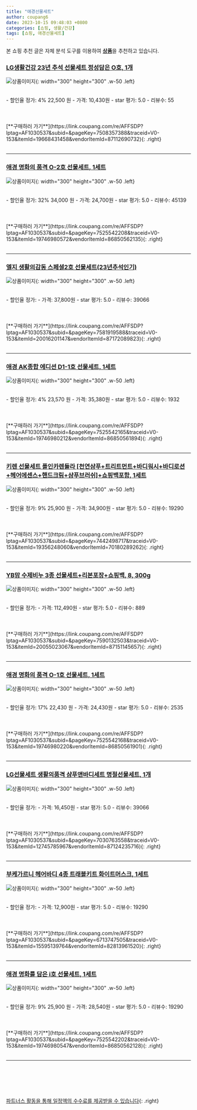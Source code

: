 ```yaml
---
title: "애경선물세트"
author: coupang6
date: 2023-10-15 09:48:03 +0800
categories: [쇼핑, 생활/건강]
tags: [쇼핑, 애경선물세트]
---
```


본 쇼핑 추천 글은 자체 분석 도구를 이용하여 [**상품**](https://link.coupang.com/a/bao1ui)을 추천하고 있습니다.

### [LG생활건강 23년 추석 선물세트 정성담은 O호, 1개](https://link.coupang.com/re/AFFSDP?lptag=AF1030537&subid=&pageKey=7508357388&traceid=V0-153&itemId=19668431458&vendorItemId=87112690732)

![상품이미지](https://thumbnail10.coupangcdn.com/thumbnails/remote/230x230ex/image/vendor_inventory/13fe/c8d656e9d2998a4d6ea8a9f2a490133db864a7ddfe2606a86406f1f2e8f3.jpg){: width="300" height="300" .w-50 .left}


<br>
- 할인율 정가: 4%  22,500   원
- 가격: 10,430원
- star 평가: 5.0
- 리뷰수: 55
<br>
<br>
<br>
<br>
[**구매하러 가기**](https://link.coupang.com/re/AFFSDP?lptag=AF1030537&subid=&pageKey=7508357388&traceid=V0-153&itemId=19668431458&vendorItemId=87112690732){: .right}
<br>
<br>

---

### [애경 명화의 품격 O-2호 선물세트, 1세트](https://link.coupang.com/re/AFFSDP?lptag=AF1030537&subid=&pageKey=7525542208&traceid=V0-153&itemId=19746980572&vendorItemId=86850562135)

![상품이미지](https://thumbnail9.coupangcdn.com/thumbnails/remote/230x230ex/image/retail/images/2023/08/11/15/1/62786b28-5dca-407d-a228-92e3aeebc4fd.jpg){: width="300" height="300" .w-50 .left}


<br>
- 할인율 정가: 32%  34,000   원
- 가격: 24,700원
- star 평가: 5.0
- 리뷰수: 45139
<br>
<br>
<br>
<br>
[**구매하러 가기**](https://link.coupang.com/re/AFFSDP?lptag=AF1030537&subid=&pageKey=7525542208&traceid=V0-153&itemId=19746980572&vendorItemId=86850562135){: .right}
<br>
<br>

---

### [엘지 생활의감동 스페셜2호 선물세트(23년추석인기)](https://link.coupang.com/re/AFFSDP?lptag=AF1030537&subid=&pageKey=7581919588&traceid=V0-153&itemId=20016201147&vendorItemId=87172089823)

![상품이미지](https://thumbnail8.coupangcdn.com/thumbnails/remote/230x230ex/image/vendor_inventory/3dcf/fbfa1ebd240920156febacdbd366930196b20f62d263f4b0d0d232c27889.jpg){: width="300" height="300" .w-50 .left}


<br>
- 할인율 정가: 
- 가격: 37,800원
- star 평가: 5.0
- 리뷰수: 39066
<br>
<br>
<br>
<br>
[**구매하러 가기**](https://link.coupang.com/re/AFFSDP?lptag=AF1030537&subid=&pageKey=7581919588&traceid=V0-153&itemId=20016201147&vendorItemId=87172089823){: .right}
<br>
<br>

---

### [애경 AK종합 에디션 D1-1호 선물세트, 1세트](https://link.coupang.com/re/AFFSDP?lptag=AF1030537&subid=&pageKey=7525542165&traceid=V0-153&itemId=19746980212&vendorItemId=86850561894)

![상품이미지](https://thumbnail6.coupangcdn.com/thumbnails/remote/230x230ex/image/retail/images/2023/08/11/15/7/b8179980-de1e-4520-b805-a19150b5ba88.jpg){: width="300" height="300" .w-50 .left}


<br>
- 할인율 정가: 4%  23,570   원
- 가격: 35,380원
- star 평가: 5.0
- 리뷰수: 1932
<br>
<br>
<br>
<br>
[**구매하러 가기**](https://link.coupang.com/re/AFFSDP?lptag=AF1030537&subid=&pageKey=7525542165&traceid=V0-153&itemId=19746980212&vendorItemId=86850561894){: .right}
<br>
<br>

---

### [키렌 선물세트 폴인카렌듈라 [천연샴푸+트리트먼트+바디워시+바디로션+헤어에센스+핸드크림+샴푸브러쉬]+쇼핑백포함, 1세트](https://link.coupang.com/re/AFFSDP?lptag=AF1030537&subid=&pageKey=7442498717&traceid=V0-153&itemId=19356248060&vendorItemId=70180289262)

![상품이미지](https://thumbnail9.coupangcdn.com/thumbnails/remote/230x230ex/image/vendor_inventory/cd74/3c66eeb90a96f6ecb42ce2a3effac1d03c218d0fc97582b79759c7f410a6.jpg){: width="300" height="300" .w-50 .left}


<br>
- 할인율 정가: 9%  25,900   원
- 가격: 34,900원
- star 평가: 5.0
- 리뷰수: 19290
<br>
<br>
<br>
<br>
[**구매하러 가기**](https://link.coupang.com/re/AFFSDP?lptag=AF1030537&subid=&pageKey=7442498717&traceid=V0-153&itemId=19356248060&vendorItemId=70180289262){: .right}
<br>
<br>

---

### [YB맘 수제비누 3종 선물세트+리본포장+쇼핑백, 8, 300g](https://link.coupang.com/re/AFFSDP?lptag=AF1030537&subid=&pageKey=7590132503&traceid=V0-153&itemId=20055023067&vendorItemId=87151145657)

![상품이미지](https://thumbnail9.coupangcdn.com/thumbnails/remote/230x230ex/image/vendor_inventory/6eab/710856ce9250a1616ad7e496034667f7a464a93bb90049efa9d60fb36784.jpg){: width="300" height="300" .w-50 .left}


<br>
- 할인율 정가: 
- 가격: 112,490원
- star 평가: 5.0
- 리뷰수: 889
<br>
<br>
<br>
<br>
[**구매하러 가기**](https://link.coupang.com/re/AFFSDP?lptag=AF1030537&subid=&pageKey=7590132503&traceid=V0-153&itemId=20055023067&vendorItemId=87151145657){: .right}
<br>
<br>

---

### [애경 명화의 품격 O-1호 선물세트, 1세트](https://link.coupang.com/re/AFFSDP?lptag=AF1030537&subid=&pageKey=7525542168&traceid=V0-153&itemId=19746980220&vendorItemId=86850561901)

![상품이미지](https://thumbnail7.coupangcdn.com/thumbnails/remote/230x230ex/image/retail/images/2023/08/11/15/1/37d1c8c8-2be8-4409-a721-064b71dda9a1.jpg){: width="300" height="300" .w-50 .left}


<br>
- 할인율 정가: 17%  22,430   원
- 가격: 24,430원
- star 평가: 5.0
- 리뷰수: 2535
<br>
<br>
<br>
<br>
[**구매하러 가기**](https://link.coupang.com/re/AFFSDP?lptag=AF1030537&subid=&pageKey=7525542168&traceid=V0-153&itemId=19746980220&vendorItemId=86850561901){: .right}
<br>
<br>

---

### [LG선물세트 생활의품격 샴푸앤바디세트 명절선물세트, 1개](https://link.coupang.com/re/AFFSDP?lptag=AF1030537&subid=&pageKey=7030763558&traceid=V0-153&itemId=12745785967&vendorItemId=87124235716)

![상품이미지](https://thumbnail8.coupangcdn.com/thumbnails/remote/230x230ex/image/vendor_inventory/d993/843712763fa13d1fe49137d5f9e2be294b58abb0ebe83d8973894c69dfee.jpg){: width="300" height="300" .w-50 .left}


<br>
- 할인율 정가: 
- 가격: 16,450원
- star 평가: 5.0
- 리뷰수: 39066
<br>
<br>
<br>
<br>
[**구매하러 가기**](https://link.coupang.com/re/AFFSDP?lptag=AF1030537&subid=&pageKey=7030763558&traceid=V0-153&itemId=12745785967&vendorItemId=87124235716){: .right}
<br>
<br>

---

### [부케가르니 헤어바디 4종 트래블키트 화이트머스크, 1세트](https://link.coupang.com/re/AFFSDP?lptag=AF1030537&subid=&pageKey=6713747505&traceid=V0-153&itemId=15595139764&vendorItemId=82813961520)

![상품이미지](https://thumbnail7.coupangcdn.com/thumbnails/remote/230x230ex/image/retail/images/2096219378787905-fa4ff9fc-79bd-4402-a8b8-565a6b9bd19f.jpg){: width="300" height="300" .w-50 .left}


<br>
- 할인율 정가: 
- 가격: 12,900원
- star 평가: 5.0
- 리뷰수: 19290
<br>
<br>
<br>
<br>
[**구매하러 가기**](https://link.coupang.com/re/AFFSDP?lptag=AF1030537&subid=&pageKey=6713747505&traceid=V0-153&itemId=15595139764&vendorItemId=82813961520){: .right}
<br>
<br>

---

### [애경 명화를 담은 i호 선물세트, 1세트](https://link.coupang.com/re/AFFSDP?lptag=AF1030537&subid=&pageKey=7525542202&traceid=V0-153&itemId=19746980547&vendorItemId=86850562128)

![상품이미지](https://thumbnail7.coupangcdn.com/thumbnails/remote/230x230ex/image/retail/images/339813102997933-f1304162-37c7-4102-9913-51a362a881de.jpg){: width="300" height="300" .w-50 .left}


<br>
- 할인율 정가: 9%  25,900   원
- 가격: 28,540원
- star 평가: 5.0
- 리뷰수: 19290
<br>
<br>
<br>
<br>
[**구매하러 가기**](https://link.coupang.com/re/AFFSDP?lptag=AF1030537&subid=&pageKey=7525542202&traceid=V0-153&itemId=19746980547&vendorItemId=86850562128){: .right}
<br>
<br>

---
<br><br><br><br><br> [파트너스 활동을 통해 일정액의 수수료를 제공받을 수 있습니다](https://link.coupang.com/a/bao1ui){: .right}